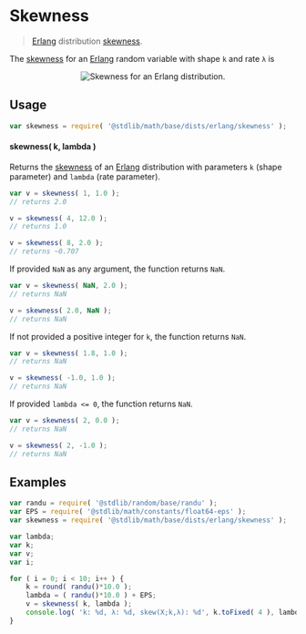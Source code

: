 # Skewness

> [Erlang][erlang-distribution] distribution [skewness][skewness].

<!-- Section to include introductory text. Make sure to keep an empty line after the intro `section` element and another before the `/section` close. -->

<section class="intro">

The [skewness][skewness] for an [Erlang][erlang-distribution] random variable with shape `k` and rate `λ` is

<!-- <equation class="equation" label="eq:erlang_skewness" align="center" raw="\operatorname{skew}\left( X \right) = \frac{2}{\sqrt{k}}" alt="Skewness for an Erlang distribution."> -->

<div class="equation" align="center" data-raw-text="\operatorname{skew}\left( X \right) = \frac{2}{\sqrt{k}}" data-equation="eq:erlang_skewness">
    <img src="https://cdn.rawgit.com/stdlib-js/stdlib/6c7e930588674097b03b3201c5d368532bba6c67/lib/node_modules/@stdlib/math/base/dists/erlang/skewness/docs/img/equation_erlang_skewness.svg" alt="Skewness for an Erlang distribution.">
    <br>
</div>

<!-- </equation> -->

</section>

<!-- /.intro -->

<!-- Package usage documentation. -->

<section class="usage">

## Usage

```javascript
var skewness = require( '@stdlib/math/base/dists/erlang/skewness' );
```

#### skewness( k, lambda )

Returns the [skewness][skewness] of an [Erlang][erlang-distribution] distribution with parameters `k` (shape parameter) and `lambda` (rate parameter).

```javascript
var v = skewness( 1, 1.0 );
// returns 2.0

v = skewness( 4, 12.0 );
// returns 1.0

v = skewness( 8, 2.0 );
// returns ~0.707
```

If provided `NaN` as any argument, the function returns `NaN`.

```javascript
var v = skewness( NaN, 2.0 );
// returns NaN

v = skewness( 2.0, NaN );
// returns NaN
```

If not provided a positive integer for `k`, the function returns `NaN`.

```javascript
var v = skewness( 1.8, 1.0 );
// returns NaN

v = skewness( -1.0, 1.0 );
// returns NaN
```

If provided `lambda <= 0`, the function returns `NaN`.

```javascript
var v = skewness( 2, 0.0 );
// returns NaN

v = skewness( 2, -1.0 );
// returns NaN
```

</section>

<!-- /.usage -->

<!-- Package usage notes. Make sure to keep an empty line after the `section` element and another before the `/section` close. -->

<section class="notes">

</section>

<!-- /.notes -->

<!-- Package usage examples. -->

<section class="examples">

## Examples

```javascript
var randu = require( '@stdlib/random/base/randu' );
var EPS = require( '@stdlib/math/constants/float64-eps' );
var skewness = require( '@stdlib/math/base/dists/erlang/skewness' );

var lambda;
var k;
var v;
var i;

for ( i = 0; i < 10; i++ ) {
    k = round( randu()*10.0 );
    lambda = ( randu()*10.0 ) + EPS;
    v = skewness( k, lambda );
    console.log( 'k: %d, λ: %d, skew(X;k,λ): %d', k.toFixed( 4 ), lambda.toFixed( 4 ), v.toFixed( 4 ) );
}
```

</section>

<!-- /.examples -->

<!-- Section to include cited references. If references are included, add a horizontal rule *before* the section. Make sure to keep an empty line after the `section` element and another before the `/section` close. -->

<section class="references">

</section>

<!-- /.references -->

<!-- Section for all links. Make sure to keep an empty line after the `section` element and another before the `/section` close. -->

<section class="links">

[erlang-distribution]: https://en.wikipedia.org/wiki/Erlang_distribution

[skewness]: https://en.wikipedia.org/wiki/Skewness

</section>

<!-- /.links -->

